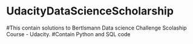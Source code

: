 # UdacityDataScienceScholarship

#This contain solutions to Bertlsmann Data science Challenge Scolaship Course - Udacity.
#Contain Python and SQL code
